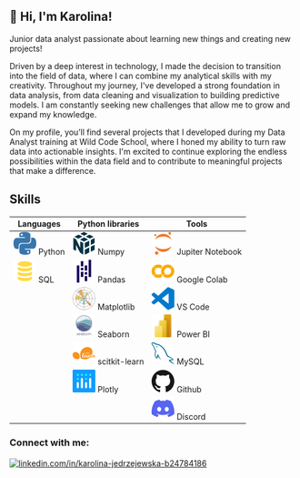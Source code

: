 ## 👋 **Hi, I'm Karolina!**

Junior data analyst passionate about learning new things and creating new projects! 

Driven by a deep interest in technology, I made the decision to transition into the field of data, where I can combine my analytical skills with my creativity. Throughout my journey, I've developed a strong foundation in data analysis, from data cleaning and visualization to building predictive models. I am constantly seeking new challenges that allow me to grow and expand my knowledge.

On my profile, you’ll find several projects that I developed during my Data Analyst training at Wild Code School, where I honed my ability to turn raw data into actionable insights. I'm excited to continue exploring the endless possibilities within the data field and to contribute to meaningful projects that make a difference.

## Skills

| Languages | Python libraries  | Tools |
|-----------|------------------|--------|
| ![Python](images/python-color.svg) Python | ![Numpy](images/numpy-color.svg) Numpy | ![jupiter](images/jupyter-color.svg) Jupiter Notebook |
| ![SQL](images/iloveimg-resized/sql-svgrepo-com.svg) SQL | ![Pandas](images/pandas-color.svg) Pandas | ![colab](images/googlecolab-color.svg) Google Colab |
| | ![Matplotlib](images/iloveimg-resized/Matplotlib_icon.svg) Matplotlib | ![vscode](images/visualstudiocode-color.svg) VS Code |
| | ![Seaborn](images/iloveimg-resized/logo-tall-lightbg.svg) Seaborn | ![Power BI](images/iloveimg-resized/power-bi-icon.svg) Power BI |
| | ![scikit-learn](images/scikitlearn-color.svg) scitkit-learn | ![MySQL](images/iloveimg-resized/mysql-icon.svg) MySQL |
| | ![Plotly](images/iloveimg-resized/plotly-icon.svg) Plotly |  ![github](images/github-color.svg) Github |
| | | ![discord](images/discord-color.svg) Discord  |

 
<h3 align="left">Connect with me:</h3>
<p align="left">
<a href="https://linkedin.com/in/linkedin.com/in/karolina-jedrzejewska-b24784186" target="blank"><img align="center" src="https://raw.githubusercontent.com/rahuldkjain/github-profile-readme-generator/master/src/images/icons/Social/linked-in-alt.svg" alt="linkedin.com/in/karolina-jedrzejewska-b24784186" height="30" width="40" /></a>
</p>

